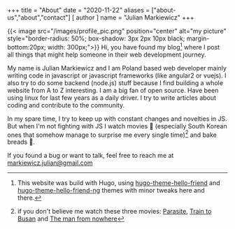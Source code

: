 +++
title = "About"
date = "2020-11-22"
aliases = ["about-us","about","contact"]
[ author ]
  name = "Julian Markiewicz"
+++

{{< image src="/images/profile_pic.png" position="center" alt="my picture" style="border-radius: 50%; box-shadow: 3px 2px 10px black; margin-bottom:20px; width: 300px;">}}
Hi, you have found my blog[^1] where I post all things that might help someone in their web development journey.

My name is Julian Markiewicz and I am Poland based web developer mainly writing code in javascript or javascript frameworks (like angular2 or vuejs). I also try to do some backend (node.js) stuff because I find building a whole website from A to Z interesting. I am a big fan of open source. Have been using linux for last few years as a daily driver. I try to write articles about coding and contribute to the community.

In my spare time, I try to keep up with constant changes and novelties in JS. But when I'm not fighting with JS I watch movies 🍿 (especially South Korean ones that somehow manage to surprise me every single time)[^2] and bake breads 🍞.

If you found a bug or want to talk, feel free to reach me at markiewicz.julian@gmail.com

[^1]: This website was build with Hugo, using [hugo-theme-hello-friend](https://github.com/rhazdon/hugo-theme-hello-friend-ng) and [hugo-theme-hello-friend-ng](https://github.com/panr/hugo-theme-hello-friend) themes with minor tweaks here and there.
[^2]: if you don't believe me watch these three movies: [Parasite](https://www.imdb.com/title/tt6751668/), [Train to Busan](https://www.imdb.com/title/tt5700672/) and [The man from nowhere](https://www.imdb.com/title/tt1527788/)
